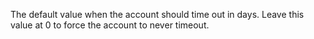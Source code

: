 ﻿The default value when the account should time out in days. Leave this value at 0 to force the account to never timeout.